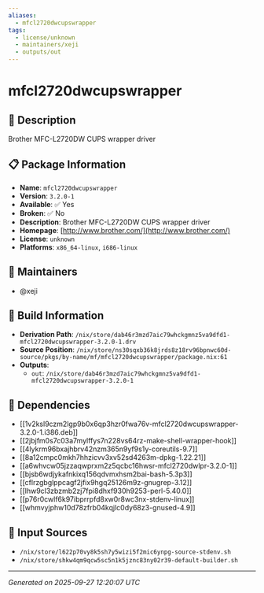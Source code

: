 ```yaml
---
aliases:
  - mfcl2720dwcupswrapper
tags:
  - license/unknown
  - maintainers/xeji
  - outputs/out
---
```


# mfcl2720dwcupswrapper

## 📝 Description

Brother MFC-L2720DW CUPS wrapper driver

## 📋 Package Information

- **Name**: `mfcl2720dwcupswrapper`
- **Version**: `3.2.0-1`
- **Available**: ✅ Yes
- **Broken**: ✅ No
- **Description**: Brother MFC-L2720DW CUPS wrapper driver
- **Homepage**: [http://www.brother.com/](http://www.brother.com/)
- **License**: `unknown`
- **Platforms**: `x86_64-linux`, `i686-linux`
## 👥 Maintainers

- @xeji


## 🔧 Build Information

- **Derivation Path**: `/nix/store/dab46r3mzd7aic79whckgmnz5va9dfd1-mfcl2720dwcupswrapper-3.2.0-1.drv`
- **Source Position**: `/nix/store/ns30sqxb36k8jrds8z18rv96bpnwc60d-source/pkgs/by-name/mf/mfcl2720dwcupswrapper/package.nix:61`
- **Outputs**:
  - `out`:  `/nix/store/dab46r3mzd7aic79whckgmnz5va9dfd1-mfcl2720dwcupswrapper-3.2.0-1`

## 🔗 Dependencies

- [[1v2ksl9czm2lgp9b0x6qp3hzr0fwa76v-mfcl2720dwcupswrapper-3.2.0-1.i386.deb]]
- [[2jbjfm0s7c03a7mylffys7n228vs64rz-make-shell-wrapper-hook]]
- [[4lykrm96bxajhbrv42nzm365n9yf9s1y-coreutils-9.7]]
- [[8a12cmpc0mkh7hhzicvv3xv52sd4263m-dpkg-1.22.21]]
- [[a6whvcw05jzzaqwprxm2z5qcbc16hwsr-mfcl2720dwlpr-3.2.0-1]]
- [[bjsb6wdjykafnkixq156qdvmxhsm2bai-bash-5.3p3]]
- [[cflrzgbglppcagf2jfix9hgq25126m9z-gnugrep-3.12]]
- [[lhw9cl3zbzmb2zj7fpi8dhxf930h9253-perl-5.40.0]]
- [[p76r0cwlf6k97ibprrpfd8xw0r8wc3nx-stdenv-linux]]
- [[whmvyjphw10d78zfrb04kqjlc0dy68z3-gnused-4.9]]

## 📁 Input Sources

- `/nix/store/l622p70vy8k5sh7y5wizi5f2mic6ynpg-source-stdenv.sh`
- `/nix/store/shkw4qm9qcw5sc5n1k5jznc83ny02r39-default-builder.sh`

---
*Generated on 2025-09-27 12:20:07 UTC*
